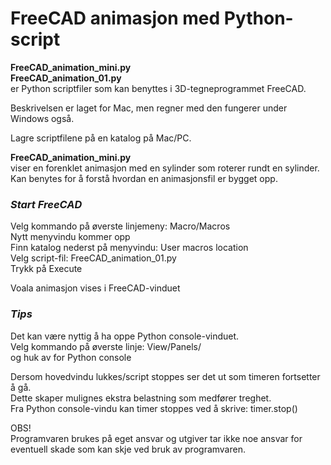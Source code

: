 # FreeCAD animasjon med Python-script

**FreeCAD_animation_mini.py**<br>
**FreeCAD_animation_01.py**<br>
er Python scriptfiler som kan benyttes i 3D-tegneprogrammet FreeCAD.<br>

Beskrivelsen er laget for Mac, men regner med den fungerer under Windows også.<br>

Lagre scriptfilene på en katalog på Mac/PC.<br>

**FreeCAD_animation_mini.py**<br>
viser en forenklet animasjon med en sylinder som roterer rundt en sylinder.<br>
Kan benytes for å forstå hvordan en animasjonsfil er bygget opp.<br>


### ***Start FreeCAD***<br>

Velg kommando på øverste linjemeny: Macro/Macros<br>
Nytt menyvindu kommer opp<br>
Finn katalog nederst på menyvindu: User macros location<br>
Velg script-fil: FreeCAD_animation_01.py<br>
Trykk på Execute<br>

Voala animasjon vises i FreeCAD-vinduet<br>

### *Tips*<br>
Det kan være nyttig å ha oppe Python console-vinduet.<br>
Velg kommando på øverste linje: View/Panels/<br>
og huk av for Python console<br>

Dersom hovedvindu lukkes/script stoppes ser det ut som timeren fortsetter å gå.<br>
Dette skaper mulignes ekstra belastning som medfører treghet.<br>
Fra Python console-vindu kan timer stoppes ved å skrive: timer.stop()<br>

OBS!\
Programvaren brukes på eget ansvar og utgiver tar ikke noe ansvar for eventuell skade som kan skje ved bruk av programvaren.
